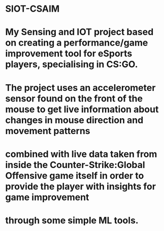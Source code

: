 # SIOT-CSAIM
# My Sensing and IOT project based on creating a performance/game improvement tool for eSports players, specialising in CS:GO.

# The project uses an accelerometer sensor found on the front of the mouse to get live information about changes in mouse direction and movement patterns
# combined with live data taken from inside the Counter-Strike:Global Offensive game itself in order to provide the player with insights for game improvement
# through some simple ML tools.

